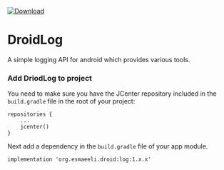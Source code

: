 [ ![Download](https://api.bintray.com/packages/javid/maven/DroidLog/images/download.svg) ](https://bintray.com/javid/maven/DroidLog/_latestVersion)

# DroidLog
A simple logging API for android which provides various tools.

### Add DriodLog to project
You need to make sure you have the JCenter repository included in the `build.gradle` file in the root of your project:

```
repositories {
    ...
    jcenter()
}
```

Next add a dependency in the `build.gradle` file of your app module.

```
implementation 'org.esmaeeli.droid:log:1.x.x'
```
